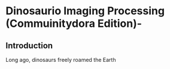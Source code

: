 # Dinosaurio Imaging Processing (Commuinitydora Edition)-

## Introduction 

Long ago, dinosaurs freely roamed the Earth
